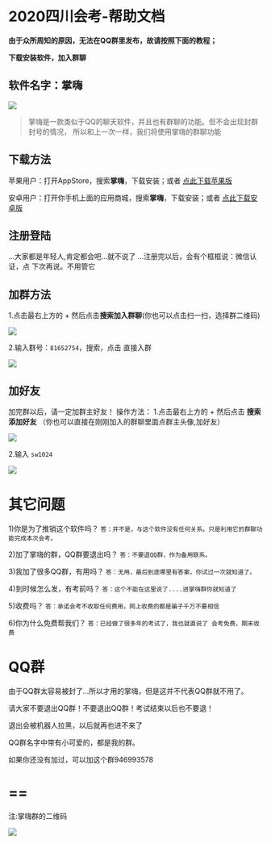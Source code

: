 # 2020四川会考-帮助文档

**由于众所周知的原因，无法在QQ群里发布，故请按照下面的教程；**

**下载安装软件，加入群聊**




## 软件名字：掌嗨
![](/help/1.png)

>掌嗨是一款类似于QQ的聊天软件，并且也有群聊的功能。但不会出现封群封号的情况，
所以和上一次一样，我们将使用掌嗨的群聊功能


## 下载方法
苹果用户：打开AppStore，搜索**掌嗨**，下载安装；或者 [点此下载苹果版](https://itunes.apple.com/cn/app/%E6%8E%8C%E5%97%A8/id1444875770?l=zh&ls=1&mt=8 "点此下载苹果版")

安卓用户：打开你手机上面的应用商城，搜索**掌嗨**，下载安装；或者 [点此下载安卓版](http://a.app.qq.com/o/simple.jsp?pkgname=cn.handhi.im&fromcase=40003 "点此下载安卓版")

## 注册登陆
...大家都是年轻人,肯定都会吧...就不说了
...注册完以后，会有个框框说：微信认证，点 下次再说。不用管它
## 加群方法

1.点击最右上方的 + 然后点击**搜索加入群聊**(你也可以点击扫一扫，选择群二维码)

![](/help/2.png)

2.输入群号：`81652754`，搜索，点击 直接入群

![](/help/3.png)


## 加好友
加完群以后，请一定加群主好友！
操作方法：
1.点击最右上方的 + 然后点击 **搜索添加好友** （你也可以直接在刚刚加入的群聊里面点群主头像,加好友）

![](/help/4.png)

2.输入 `sw1024`

![](/help/5.png)


# 其它问题
1)你是为了推销这个软件吗？
`答：并不是，与这个软件没有任何关系。只是利用它的群聊功能完成本次会考。`

2)加了掌嗨的群，QQ群要退出吗？
`答：不要退QQ群，作为备用联系。`

3)我加了很多QQ群，有用吗？
`答：无用，最后到底哪里有答案，你试过一次就知道了。`

4)到时候怎么发，有考前吗？
`答：这个不能在这里说了....进掌嗨群你就知道了`

5)收费吗？
`答：承诺会考不收取任何费用，网上收费的都是骗子千万不要相信`

6)你为什么免费帮我们？
`答：已经做了很多年的考试了，我也就直说了 会考免费，期末收费`


# QQ群
由于QQ群太容易被封了...所以才用的掌嗨，但是这并不代表QQ群就不用了。

请大家不要退出QQ群！不要退出QQ群！考试结束以后也不要退！

退出会被机器人拉黑，以后就再也进不来了


QQ群名字中带有小可爱的，都是我的群。

如果你还没有加过，可以加这个群946993578

==
==

注:掌嗨群的二维码

![](/help/zh.png)